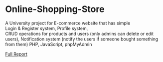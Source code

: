 # Online-Shopping-Store
A University project for E-commerce website that has simple  
Login & Register system, 
Profile system,  
CRUD operations for products and users (only admins can delete or edit users), 
Notification system (notify the users if someone bought something from them) 
PHP, JavaScript, phpMyAdmin 

[Full Report](https://drive.google.com/open?id=12pTv_PFgcbE0_IcQAR6IdonmZhLHbMVZ)
